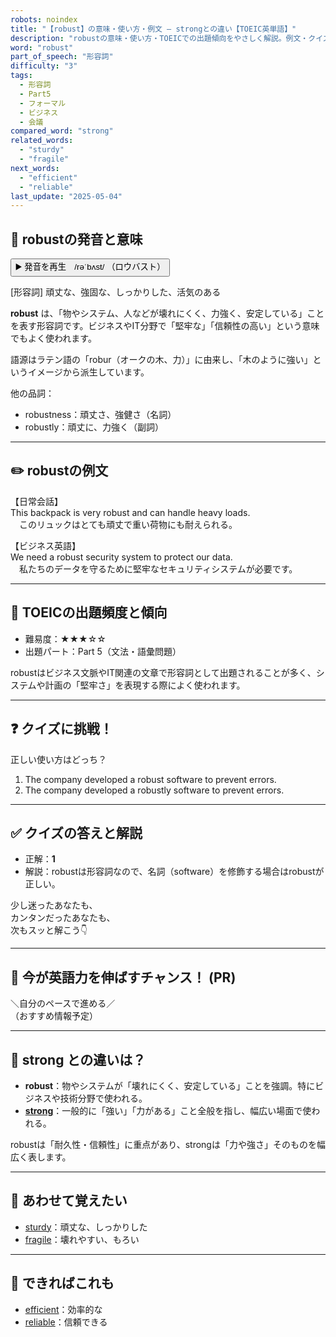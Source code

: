 ```yaml
---
robots: noindex
title: "【robust】の意味・使い方・例文 ― strongとの違い【TOEIC英単語】"
description: "robustの意味・使い方・TOEICでの出題傾向をやさしく解説。例文・クイズ付きでstrongとの違いもわかりやすく学べます。"
word: "robust"
part_of_speech: "形容詞"
difficulty: "3"
tags:
  - 形容詞
  - Part5
  - フォーマル
  - ビジネス
  - 会議
compared_word: "strong"
related_words:
  - "sturdy"
  - "fragile"
next_words:
  - "efficient"
  - "reliable"
last_update: "2025-05-04"
---
```


## 🔰 robustの発音と意味

<button class="play-audio" onclick="playTTS('robust')">
  <span class="play-audio-main">
    ▶️ 発音を再生　/rəˈbʌst/
  </span>
  <span class="play-audio-sub">
    （ロウバスト）
  </span>
</button>

[形容詞] 頑丈な、強固な、しっかりした、活気のある

**robust** は、「物やシステム、人などが壊れにくく、力強く、安定している」ことを表す形容詞です。ビジネスやIT分野で「堅牢な」「信頼性の高い」という意味でもよく使われます。

語源はラテン語の「robur（オークの木、力）」に由来し、「木のように強い」というイメージから派生しています。

他の品詞：  
- robustness：頑丈さ、強健さ（名詞）
- robustly：頑丈に、力強く（副詞）

---

## ✏️ robustの例文

【日常会話】  
This backpack is very robust and can handle heavy loads.  
　このリュックはとても頑丈で重い荷物にも耐えられる。

【ビジネス英語】  
We need a robust security system to protect our data.  
　私たちのデータを守るために堅牢なセキュリティシステムが必要です。

---

## 🎯 TOEICの出題頻度と傾向

- 難易度：★★★☆☆
- 出題パート：Part 5（文法・語彙問題）

robustはビジネス文脈やIT関連の文章で形容詞として出題されることが多く、システムや計画の「堅牢さ」を表現する際によく使われます。

---

## ❓ クイズに挑戦！

正しい使い方はどっち？

1. The company developed a robust software to prevent errors.  
2. The company developed a robustly software to prevent errors.

---

## ✅ クイズの答えと解説

- 正解：**1**
- 解説：robustは形容詞なので、名詞（software）を修飾する場合はrobustが正しい。

少し迷ったあなたも、  
カンタンだったあなたも、  
次もスッと解こう👇️

---

## 🚀 今が英語力を伸ばすチャンス！ (PR)

<div class="info-center">
＼自分のペースで進める／<br>  
（おすすめ情報予定）
</div>

---

## 🤔  strong との違いは？

- **robust**：物やシステムが「壊れにくく、安定している」ことを強調。特にビジネスや技術分野で使われる。
- **[strong](/word/strong)**：一般的に「強い」「力がある」こと全般を指し、幅広い場面で使われる。

robustは「耐久性・信頼性」に重点があり、strongは「力や強さ」そのものを幅広く表します。

---

## 🧩 あわせて覚えたい

- [sturdy](/word/sturdy)：頑丈な、しっかりした
- [fragile](/word/fragile)：壊れやすい、もろい

---

## 📖 できればこれも

- [efficient](/word/efficient)：効率的な
- [reliable](/word/reliable)：信頼できる

<!-- cvid: aid27_bid43 -->
